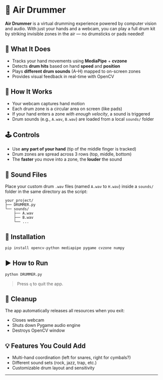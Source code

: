 
# 🥁 Air Drummer

**Air Drummer** is a virtual drumming experience powered by computer vision and audio. With just your hands and a webcam, you can play a full drum kit by striking invisible zones in the air — no drumsticks or pads needed!

## 📸 What It Does

- Tracks your hand movements using **MediaPipe** + **cvzone**  
- Detects **drum hits** based on hand **speed** and **position**
- Plays **different drum sounds** (A–H) mapped to on-screen zones
- Provides visual feedback in real-time with OpenCV

## 🧠 How It Works

- Your webcam captures hand motion  
- Each drum zone is a circular area on screen (like pads)
- If your hand enters a zone *with enough velocity*, a sound is triggered  
- Drum sounds (e.g., `A.wav`, `B.wav`) are loaded from a local `sounds/` folder  

## 🕹️ Controls

- Use **any part of your hand** (tip of the middle finger is tracked)  
- Drum zones are spread across 3 rows (top, middle, bottom)
- The **faster** you move into a zone, the **louder** the sound

## 🎵 Sound Files

Place your custom drum `.wav` files (named `A.wav` to `H.wav`) inside a `sounds/` folder in the same directory as the script:

```
your_project/
├── DRUMMER.py
└── sounds/
    ├── A.wav
    ├── B.wav
    └── ...
```

## 🚀 Installation

```bash
pip install opencv-python mediapipe pygame cvzone numpy
```

## ▶️ How to Run

```bash
python DRUMMER.py
```

> Press `q` to quit the app.

## 🧹 Cleanup

The app automatically releases all resources when you exit:
- Closes webcam
- Shuts down Pygame audio engine
- Destroys OpenCV window

## 💡 Features You Could Add

- Multi-hand coordination (left for snares, right for cymbals?)  
- Different sound sets (rock, jazz, trap, etc.)  
- Customizable drum layout and sensitivity  

---
